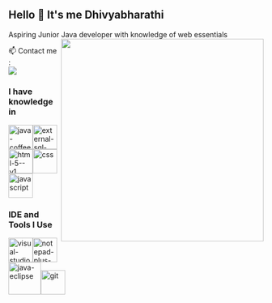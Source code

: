 ## Hello 👋 It's me Dhivyabharathi

Aspiring Junior Java developer with knowledge of web essentials
<img align="right" width="400" height="400" src="https://media.tenor.com/S59bPkT0pqcAAAAC/programming.gif">


 📫 Contact me :
<br /> [<img aligh="right" src="https://img.shields.io/badge/LinkedIn-0077B5?style=for-the-badge&logo=linkedin&logoColor=white" />](https://www.linkedin.com/in/dhivyabharathi-velu-81a77520b/)

### I have knowledge in
<img width="48" height="48" src="https://img.icons8.com/fluency/48/java-coffee-cup-logo.png" alt="java-coffee-cup-logo"/><img width="48" height="48" src="https://img.icons8.com/external-flaticons-lineal-color-flat-icons/48/external-sql-mobile-app-development-flaticons-lineal-color-flat-icons.png" alt="external-sql-mobile-app-development-flaticons-lineal-color-flat-icons"/><img width="48" height="48" src="https://img.icons8.com/color/48/html-5--v1.png" alt="html-5--v1"/><img width="48" height="48" src="https://img.icons8.com/stickers/48/css.png" alt="css"/><img width="48" height="48" src="https://img.icons8.com/arcade/48/javascript.png" alt="javascript"/>

### IDE and Tools I Use
<img width="48" height="48" src="https://img.icons8.com/nolan/48/visual-studio-code-2019.png" alt="visual-studio-code-2019"/><img width="48" height="48" src="https://img.icons8.com/color/48/notepad-plus-plus.png" alt="notepad-plus-plus"/><img width="64" height="64" src="https://img.icons8.com/nolan/64/java-eclipse.png" alt="java-eclipse"/><img width="48" height="48" src="https://img.icons8.com/color/48/git.png" alt="git"/>




